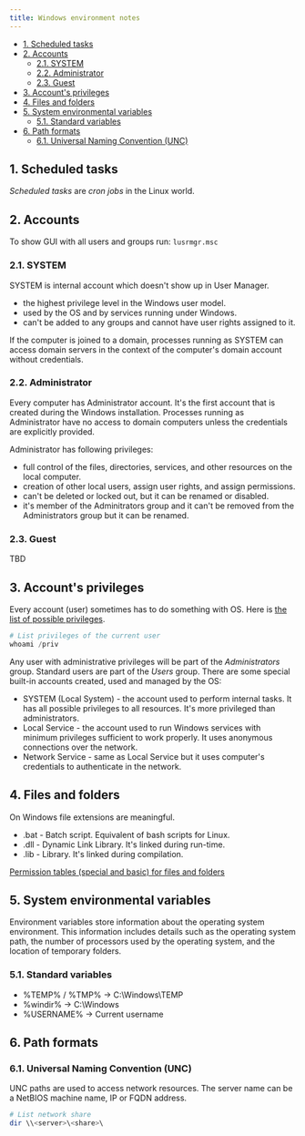 ```yaml
---
title: Windows environment notes
---
```


- [1. Scheduled tasks](#1-scheduled-tasks)
- [2. Accounts](#2-accounts)
  - [2.1. SYSTEM](#21-system)
  - [2.2. Administrator](#22-administrator)
  - [2.3. Guest](#23-guest)
- [3. Account's privileges](#3-accounts-privileges)
- [4. Files and folders](#4-files-and-folders)
- [5. System environmental variables](#5-system-environmental-variables)
  - [5.1. Standard variables](#51-standard-variables)
- [6. Path formats](#6-path-formats)
  - [6.1. Universal Naming Convention (UNC)](#61-universal-naming-convention-unc)

## 1. Scheduled tasks
_Scheduled tasks_ are _cron jobs_ in the Linux world.  

## 2. Accounts
To show GUI with all users and groups run: `lusrmgr.msc`

### 2.1. SYSTEM
SYSTEM is internal account which doesn't show up in User Manager.

- the highest privilege level in the Windows user model.
- used by the OS and by services running under Windows.
- can't be added to any groups and cannot have user rights assigned to it.

If the computer is joined to a domain, processes running as SYSTEM can access domain servers in the context of the computer's domain account without credentials.

### 2.2. Administrator
Every computer has Administrator account. It's the first account that is created during the Windows installation. Processes running as Administrator have no access to domain computers unless the credentials are explicitly provided.

Administrator has following privileges:

- full control of the files, directories, services, and other resources on the local computer.
- creation of other local users, assign user rights, and assign permissions.
- can't be deleted or locked out, but it can be renamed or disabled.
- it's member of the Adminitrators group and it can't be removed from the Administrators group but it can be renamed.

### 2.3. Guest
TBD

## 3. Account's privileges
Every account (user) sometimes has to do something with OS. Here is [the list of possible privileges](https://learn.microsoft.com/en-us/windows/win32/secauthz/privilege-constants).

```powershell
# List privileges of the current user
whoami /priv
```

Any user with administrative privileges will be part of the _Administrators_ group. Standard users are part of the _Users_ group. There are some special built-in accounts created, used and managed by the OS:

- SYSTEM (Local System) - the account used to perform internal tasks. It has all possible privileges to all resources. It's more privileged than administrators.
- Local Service - the account used to run Windows services with minimum privileges sufficient to work properly. It uses anonymous connections over the network.
- Network Service - same as Local Service but it uses computer's credentials to authenticate in the network.

## 4. Files and folders
On Windows file extensions are meaningful.

- .bat - Batch script. Equivalent of bash scripts for Linux.
- .dll - Dynamic Link Library. It's linked during run-time.
- .lib - Library. It's linked during compilation.

[Permission tables (special and basic) for files and folders](https://learn.microsoft.com/en-us/previous-versions/windows/it-pro/windows-2000-server/bb727008(v=technet.10)?redirectedfrom=MSDN)

## 5. System environmental variables
Environment variables store information about the operating system environment. This information includes details such as the operating system path, the number of processors used by the operating system, and the location of temporary folders.

### 5.1. Standard variables

- %TEMP% / %TMP%    -> C:\Windows\TEMP
- %windir%          -> C:\Windows
- %USERNAME%        -> Current username

## 6. Path formats

### 6.1. Universal Naming Convention (UNC)
UNC paths are used to access network resources. The server name can be a NetBIOS machine name, IP or FQDN address.

```powershell
# List network share
dir \\<server>\<share>\
```
